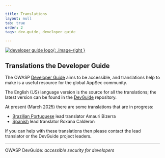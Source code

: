 ```yaml
---

title: Translations
layout: null
tab: true
order: 2
tags: dev-guide, developer guide

---
```


<style type="text/css">
.image-right {
  display: block;
  margin-left: auto;
  margin-right: auto;
  float: right;
  height: 180px;
}
</style>

[![developer guide logo](assets/images/dg_logo_di.png){: .image-right }](https://devguide.owasp.org/)

## Translations the Developer Guide

The OWASP [Developer Guide][latest] aims to be accessible,
and translations help to make is a useful resource for the global AppSec community.

The English (US) language version is the source for all the translations;
the latest version can be found in the [DevGuide][repo] repository.

At present (March 2025) there are some translations that are in progress:

* [Brazilian Portuguese](release-pt-br) lead translator Amauri Bizerra
* [Spanish](release-es) lead translator Roxana Calderon

If you can help with these translations then please contact the lead translator or the DevGuide project leaders.

----

OWASP DevGuide: _accessible security for developers_

[latest]: https://devguide.owasp.org/
[repo]: https://github.com/OWASP/DevGuide/tree/main/docs
